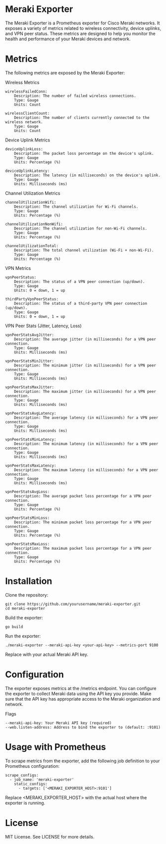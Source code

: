 # Meraki Exporter

The Meraki Exporter is a Prometheus exporter for Cisco Meraki networks. It exposes a variety of metrics related to wireless connectivity, device uplinks, and VPN peer status. These metrics are designed to help you monitor the health and performance of your Meraki devices and network.

# Metrics

The following metrics are exposed by the Meraki Exporter:

Wireless Metrics

    wirelessFailedConn:
        Description: The number of failed wireless connections.
        Type: Gauge
        Units: Count

    wirelessClientCount:
        Description: The number of clients currently connected to the wireless network.
        Type: Gauge
        Units: Count

Device Uplink Metrics

    deviceUplinkLoss:
        Description: The packet loss percentage on the device's uplink.
        Type: Gauge
        Units: Percentage (%)

    deviceUplinkLatency:
        Description: The latency (in milliseconds) on the device's uplink.
        Type: Gauge
        Units: Milliseconds (ms)

Channel Utilization Metrics

    channelUtilizationWifi:
        Description: The channel utilization for Wi-Fi channels.
        Type: Gauge
        Units: Percentage (%)

    channelUtilizationNonWifi:
        Description: The channel utilization for non-Wi-Fi channels.
        Type: Gauge
        Units: Percentage (%)

    channelUtilizationTotal:
        Description: The total channel utilization (Wi-Fi + non-Wi-Fi).
        Type: Gauge
        Units: Percentage (%)

VPN Metrics

    vpnPeerStatus:
        Description: The status of a VPN peer connection (up/down).
        Type: Gauge
        Units: 0 = down, 1 = up

    thirdPartyVpnPeerStatus:
        Description: The status of a third-party VPN peer connection (up/down).
        Type: Gauge
        Units: 0 = down, 1 = up

VPN Peer Stats (Jitter, Latency, Loss)

    vpnPeerStatsAvgJitter:
        Description: The average jitter (in milliseconds) for a VPN peer connection.
        Type: Gauge
        Units: Milliseconds (ms)

    vpnPeerStatsMinJitter:
        Description: The minimum jitter (in milliseconds) for a VPN peer connection.
        Type: Gauge
        Units: Milliseconds (ms)

    vpnPeerStatsMaxJitter:
        Description: The maximum jitter (in milliseconds) for a VPN peer connection.
        Type: Gauge
        Units: Milliseconds (ms)

    vpnPeerStatsAvgLatency:
        Description: The average latency (in milliseconds) for a VPN peer connection.
        Type: Gauge
        Units: Milliseconds (ms)

    vpnPeerStatsMinLatency:
        Description: The minimum latency (in milliseconds) for a VPN peer connection.
        Type: Gauge
        Units: Milliseconds (ms)

    vpnPeerStatsMaxLatency:
        Description: The maximum latency (in milliseconds) for a VPN peer connection.
        Type: Gauge
        Units: Milliseconds (ms)

    vpnPeerStatsAvgLoss:
        Description: The average packet loss percentage for a VPN peer connection.
        Type: Gauge
        Units: Percentage (%)

    vpnPeerStatsMinLoss:
        Description: The minimum packet loss percentage for a VPN peer connection.
        Type: Gauge
        Units: Percentage (%)

    vpnPeerStatsMaxLoss:
        Description: The maximum packet loss percentage for a VPN peer connection.
        Type: Gauge
        Units: Percentage (%)


# Installation

Clone the repository:


```shell
git clone https://github.com/yourusername/meraki-exporter.git
cd meraki-exporter
```

Build the exporter:

```shell
go build
```

Run the exporter:

```shell
./meraki-exporter --meraki-api-key <your-api-key> --metrics-port 9100
```

Replace <your-api-key> with your actual Meraki API key.

# Configuration

The exporter exposes metrics at the /metrics endpoint. You can configure the exporter to collect Meraki data using the API key you provide. Make sure that the API key has appropriate access to the Meraki organization and network.

Flags

    --meraki-api-key: Your Meraki API key (required)
    --web.listen-address: Address to bind the exporter to (default: :9101)

# Usage with Prometheus

To scrape metrics from the exporter, add the following job definition to your Prometheus configuration:

    scrape_configs:
      - job_name: 'meraki-exporter'
        static_configs:
          - targets: ['<MERAKI_EXPORTER_HOST>:9101']

Replace <MERAKI_EXPORTER_HOST> with the actual host where the exporter is running.

# License

MIT License. See LICENSE for more details.
